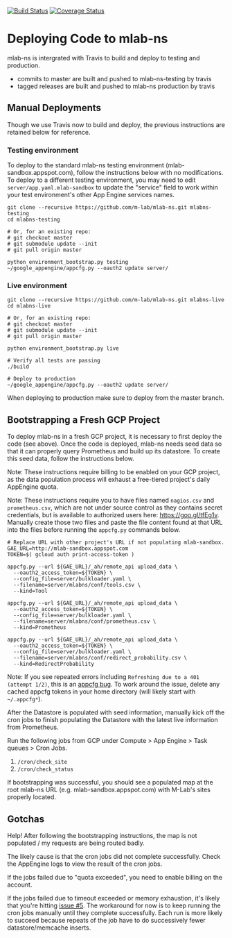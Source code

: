 [![Build
Status](https://travis-ci.org/m-lab/mlab-ns.svg?branch=master)](https://travis-ci.org/m-lab/mlab-ns)
[![Coverage
Status](https://coveralls.io/repos/m-lab/mlab-ns/badge.svg?branch=master&service=github)](https://coveralls.io/github/m-lab/mlab-ns?branch=master)

# Deploying Code to mlab-ns

mlab-ns is intergrated with Travis to build and deploy to testing and production.

* commits to master are built and pushed to mlab-ns-testing by travis
* tagged releases are built and pushed to mlab-ns production by travis

## Manual Deployments

Though we use Travis now to build and deploy, the previous instructions are
retained below for reference.

### Testing environment

To deploy to the standard mlab-ns testing environment
(mlab-sandbox.appspot.com), follow the instructions below with no
modifications. To deploy to a different testing environment, you may need to
edit `server/app.yaml.mlab-sandbox` to update the "service" field to work
within your test environment's other App Engine services names.

```
git clone --recursive https://github.com/m-lab/mlab-ns.git mlabns-testing
cd mlabns-testing

# Or, for an existing repo:
# git checkout master
# git submodule update --init
# git pull origin master

python environment_bootstrap.py testing
~/google_appengine/appcfg.py --oauth2 update server/
```

### Live environment

```
git clone --recursive https://github.com/m-lab/mlab-ns.git mlabns-live
cd mlabns-live

# Or, for an existing repo:
# git checkout master
# git submodule update --init
# git pull origin master

python environment_bootstrap.py live

# Verify all tests are passing
./build

# Deploy to production
~/google_appengine/appcfg.py --oauth2 update server/
```

When deploying to production make sure to deploy from the master branch.

## Bootstrapping a Fresh GCP Project

To deploy mlab-ns in a fresh GCP project, it is necessary to first deploy the
code (see above). Once the code is deployed, mlab-ns needs seed data so that it
can properly query Prometheus and build up its datastore. To create this seed
data, follow the instructions below.

Note: These instructions require billing to be enabled on your GCP project, as
the data population process will exhaust a free-tiered project's daily
AppEngine quota.

Note: These instructions require you to have files named `nagios.csv` and
`prometheus.csv`, which are not under source control as they contains secret
credentials, but is available to authorized users here: https://goo.gl/tfEg1v.
Manually create those two files and paste the file content found at that URL
into the files before running the `appcfg.py` commands below.

```
# Replace URL with other project's URL if not populating mlab-sandbox.
GAE_URL=http://mlab-sandbox.appspot.com
TOKEN=$( gcloud auth print-access-token )

appcfg.py --url ${GAE_URL}/_ah/remote_api upload_data \
  --oauth2_access_token=${TOKEN} \
  --config_file=server/bulkloader.yaml \
  --filename=server/mlabns/conf/tools.csv \
  --kind=Tool

appcfg.py --url ${GAE_URL}/_ah/remote_api upload_data \
  --oauth2_access_token=${TOKEN} \
  --config_file=server/bulkloader.yaml \
  --filename=server/mlabns/conf/prometheus.csv \
  --kind=Prometheus

appcfg.py --url ${GAE_URL}/_ah/remote_api upload_data \
  --oauth2_access_token=${TOKEN} \
  --config_file=server/bulkloader.yaml \
  --filename=server/mlabns/conf/redirect_probability.csv \
  --kind=RedirectProbability
```

Note: If you see repeated errors including `Refreshing due to a 401 (attempt
1/2)`, this is an [appcfg
bug](https://code.google.com/p/googleappengine/issues/detail?id=12435). To work
around the issue, delete any cached appcfg tokens in your home directory (will
likely start with `~/.appcfg*`).

After the Datastore is populated with seed information, manually kick off the
cron jobs to finish populating the Datastore with the latest live information
from Prometheus.

Run the following jobs from GCP under Compute > App Engine > Task queues > Cron Jobs.

1. `/cron/check_site`
1. `/cron/check_status`

If bootstrapping was successful, you should see a populated map at the root
mlab-ns URL (e.g. mlab-sandbox.appspot.com) with M-Lab's sites properly
located.

## Gotchas

Help! After following the bootstrapping instructions, the map is not populated
/ my requests are being routed badly.

The likely cause is that the cron jobs did not complete successfully. Check the
AppEngine logs to view the result of the cron jobs.

If the jobs failed due to "quota exceeded", you need to enable billing on the
account.

If the jobs failed due to timeout exceeded or memory exhaustion, it's likely
that you're hitting [issue #5](https://github.com/m-lab/mlab-ns/issues/5). The
workaround for now is to keep running the cron jobs manually until they
complete successfully. Each run is more likely to succeed because repeats of
the job have to do successively fewer datastore/memcache inserts.

